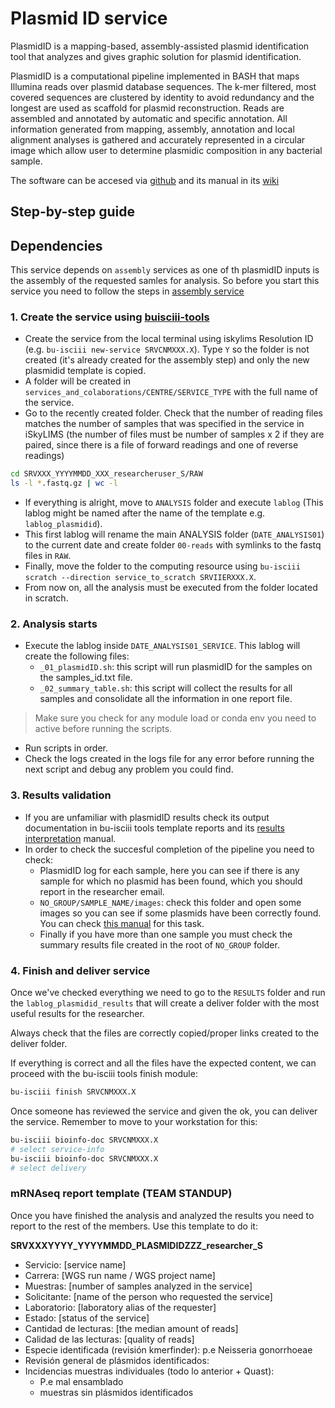 # Plasmid ID service

PlasmidID is a mapping-based, assembly-assisted plasmid identification tool that analyzes and gives graphic solution for plasmid identification.

PlasmidID is a computational pipeline implemented in BASH that maps Illumina reads over plasmid database sequences. The k-mer filtered, most covered sequences are clustered by identity to avoid redundancy and the longest are used as scaffold for plasmid reconstruction. Reads are assembled and annotated by automatic and specific annotation. All information generated from mapping, assembly, annotation and local alignment analyses is gathered and accurately represented in a circular image which allow user to determine plasmidic composition in any bacterial sample.

The software can be accesed via [github](https://github.com/BU-ISCIII/plasmidID) and its manual in its [wiki](https://github.com/BU-ISCIII/plasmidID/wiki)

## Step-by-step guide

## Dependencies

This service depends on `assembly` services as one of th plasmidID inputs is the assembly of the requested samles for analysis. So before you start this service you need to follow the steps in [assembly service](./Assembly-service.md)

### 1. Create the service using [buisciii-tools](https://github.com/BU-ISCIII/buisciii-tools)

- Create the service from the local terminal using iskylims Resolution ID (e.g. `bu-isciii new-service SRVCNMXXX.X`). Type `Y` so the folder is not created (it's already created for the assembly step) and only the new plasmidid template is copied.
- A folder will be created in `services_and_colaborations/CENTRE/SERVICE_TYPE` with the full name of the service.
- Go to the recently created folder. Check that the number of reading files matches the number of samples that was specified in the service in iSkyLIMS (the number of files must be number of samples x 2 if they are paired, since there is a file of forward readings and one of reverse readings)

```Bash
cd SRVXXX_YYYYMMDD_XXX_researcheruser_S/RAW
ls -l *.fastq.gz | wc -l
```

- If everything is alright, move to `ANALYSIS` folder and execute `lablog` (This lablog might be named after the name of the template e.g. `lablog_plasmidid`).
- This first lablog will rename the main ANALYSIS folder (`DATE_ANALYSIS01`) to the current date and create folder `00-reads` with symlinks to the fastq files in `RAW`.
- Finally, move the folder to the computing resource using `bu-isciii scratch --direction service_to_scratch SRVIIERXXX.X`.
- From now on, all the analysis must be executed from the folder located in scratch.

### 2. Analysis starts

- Execute the lablog inside `DATE_ANALYSIS01_SERVICE`. This lablog will create the following files:
  - `_01_plasmidID.sh`: this script will run plasmidID for the samples on the samples_id.txt file.
  - `_02_summary_table.sh`: this script will collect the results for all samples and consolidate all the information in one report file.

> Make sure you check for any module load or conda env you need to active before running the scripts.

- Run scripts in order.
- Check the logs created in the logs file for any error before running the next script and debug any problem you could find.

### 3. Results validation

- If you are unfamiliar with plasmidID results check its output documentation in bu-isciii tools template reports and its [results interpretation](https://github.com/BU-ISCIII/plasmidID/wiki/Understanding-the-image%3A-track-by-track) manual.
- In order to check the succesful completion of the pipeline you need to check:
  - PlasmidID log for each sample, here you can see if there is any sample for which no plasmid has been found, which you should report in the researcher email.
  - `NO_GROUP/SAMPLE_NAME/images`: check this folder and open some images so you can see if some plasmids have been correctly found. You can check [this manual](https://github.com/BU-ISCIII/plasmidID/wiki/How-to-chose-the-right-plasmids) for this task.
  - Finally if you have more than one sample you must check the summary results file created in the root of `NO_GROUP` folder.

### 4. Finish and deliver service

Once we've checked everything we need to go to the `RESULTS` folder and run the `lablog_plasmidid_results` that will create a deliver folder with the most useful results for the researcher.

Always check that the files are correctly copied/proper links created to the deliver folder.

If everything is correct and all the files have the expected content, we can proceed with the bu-isciii tools finish module:

```Bash
bu-isciii finish SRVCNMXXX.X
```

Once someone has reviewed the service and given the ok, you can deliver the service. Remember to move to your workstation for this:

```Bash
bu-isciii bioinfo-doc SRVCNMXXX.X
# select service-info
bu-isciii bioinfo-doc SRVCNMXXX.X
# select delivery
```

### mRNAseq report template (TEAM STANDUP)

Once you have finished the analysis and analyzed the results you need to report to the rest of the members. Use this template to do it:

**SRVXXXYYYY_YYYYMMDD_PLASMIDIDZZZ_researcher_S**

- Servicio: [service name]
- Carrera: [WGS run name / WGS project name]
- Muestras: [number of samples analyzed in the service]
- Solicitante: [name of the person who requested the service]
- Laboratorio: [laboratory alias of the requester]
- Estado: [status of the service]
- Cantidad de lecturas: [the median amount of reads]
- Calidad de las lecturas: [quality of reads]
- Especie identificada (revisión kmerfinder): p.e Neisseria gonorrhoeae
- Revisión general de plásmidos identificados:
- Incidencias muestras individuales (todo lo anterior + Quast):
  - P.e mal ensamblado
  - muestras sin plásmidos identificados
